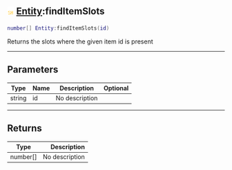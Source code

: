 ## ![shared](.gitbook/assets/shared.png) [Entity](./readme/Entity/README.md):findItemSlots

```lua
number[] Entity:findItemSlots(id)
```

Returns the slots where the given item id is present

------
## Parameters

| Type   | Name | Description | Optional |
| ------ | ---- | ----------- | -------: |
| string | id | No description |  |


------
## Returns

| Type   | Description |
| ------ | ----------: |
| number[] | No description |


